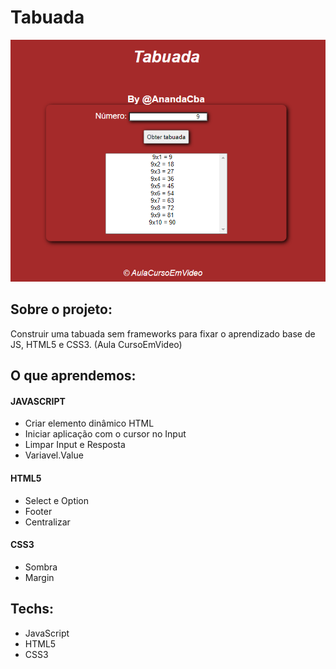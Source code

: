 # Tabuada

<img src="/img/app_tabuada.png" alt="App Image">

## Sobre o projeto:
 Construir uma tabuada sem frameworks para fixar o aprendizado base de JS, HTML5 e CSS3. (Aula CursoEmVideo)

## O que aprendemos:
#### JAVASCRIPT
 - Criar elemento dinâmico HTML
 - Iniciar aplicação com o cursor no Input
 - Limpar Input e Resposta
 - Variavel.Value

#### HTML5
 - Select e Option
 - Footer
 - Centralizar

#### CSS3
 - Sombra
 - Margin
 
## Techs:
 - JavaScript
 - HTML5
 - CSS3
